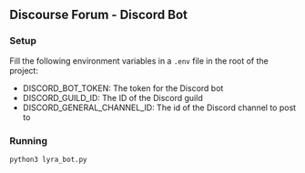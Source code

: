 ## Discourse Forum - Discord Bot

### Setup

Fill the following environment variables in a `.env` file in the root of the project:

* DISCORD_BOT_TOKEN: The token for the Discord bot
* DISCORD_GUILD_ID: The ID of the Discord guild
* DISCORD_GENERAL_CHANNEL_ID: The id of the Discord channel to post to


### Running

```
python3 lyra_bot.py
```
